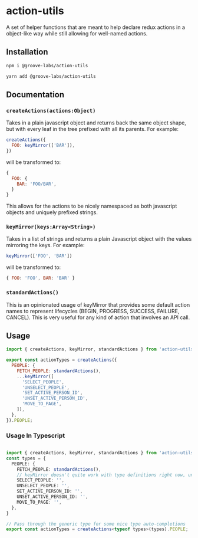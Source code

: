 # action-utils

A set of helper functions that are meant to help declare redux actions in a object-like way while still allowing for well-named actions.

## Installation

```zsh
npm i @groove-labs/action-utils
```

```zsh
yarn add @groove-labs/action-utils
```

## Documentation

### `createActions(actions:Object)`
Takes in a plain javascript object and returns back the same object shape, but with every leaf in the tree prefixed with all its parents. For example:
```javascript
createActions({
  FOO: keyMirror(['BAR']),
})
```
will be transformed to:
```javascript
{
  FOO: {
    BAR: 'FOO/BAR',
  }
}
```

This allows for the actions to be nicely namespaced as both javascript objects and uniquely prefixed strings. 

### `keyMirror(keys:Array<String>)`
Takes in a list of strings and returns a plain Javascript object with the values mirroring the keys. For example:
```javascript
keyMirror(['FOO', 'BAR'])
```

will be transformed to:
```javascript
{ FOO: 'FOO', BAR: 'BAR' }
```

### `standardActions()`

This is an opinionated usage of keyMirror that provides some default action names to represent lifecycles (BEGIN, PROGRESS, SUCCESS, FAILURE, CANCEL). This is very useful for any kind of action that involves an API call.


## Usage

```javascript
import { createActions, keyMirror, standardActions } from 'action-utils';

export const actionTypes = createActions({
  PEOPLE: {
    FETCH_PEOPLE: standardActions(),
    ...keyMirror([
      'SELECT_PEOPLE',
      'UNSELECT_PEOPLE',
      'SET_ACTIVE_PERSON_ID',
      'UNSET_ACTIVE_PERSON_ID',
      'MOVE_TO_PAGE',
    ]),
  },
}).PEOPLE;
```

### Usage In Typescript
```typescript

import { createActions, keyMirror, standardActions } from 'action-utils';
const types = {
  PEOPLE: {
    FETCH_PEOPLE: standardActions(),
    // keyMirror doesn't quite work with type definitions right now, unfortunately
    SELECT_PEOPLE: '',
    UNSELECT_PEOPLE: '',
    SET_ACTIVE_PERSON_ID: '',
    UNSET_ACTIVE_PERSON_ID: '',
    MOVE_TO_PAGE: '',
  },
}

// Pass through the generic type for some nice type auto-completions
export const actionTypes = createActions<typeof types>(types).PEOPLE;
```
